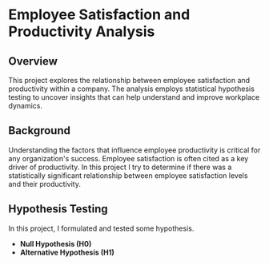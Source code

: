 # Employee Satisfaction and Productivity Analysis

## Overview

This project explores the relationship between employee satisfaction and productivity within a company. 
The analysis employs statistical hypothesis testing to uncover insights that can help understand and improve workplace dynamics.


## Background

Understanding the factors that influence employee productivity is critical for any organization's success. 
Employee satisfaction is often cited as a key driver of productivity. In this project I try to determine if there
was a statistically significant relationship between employee satisfaction levels and their productivity.

## Hypothesis Testing

In this project, I formulated and tested some hypothesis.

- **Null Hypothesis (H0)**
- **Alternative Hypothesis (H1)**
